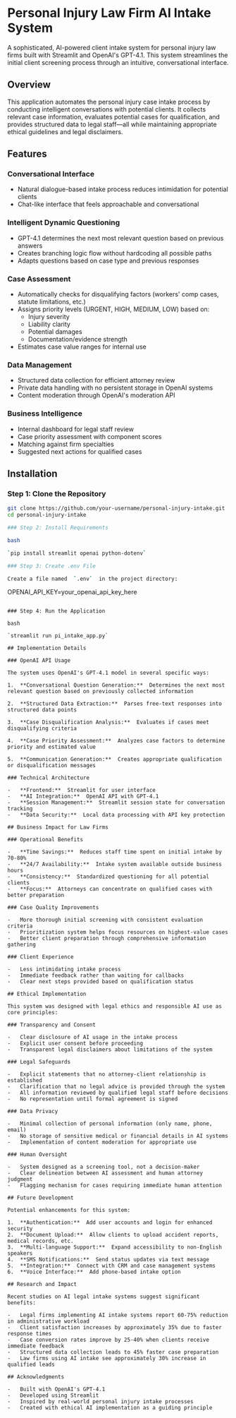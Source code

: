 # Personal Injury Law Firm AI Intake System

A sophisticated, AI-powered client intake system for personal injury law firms built with Streamlit and OpenAI's GPT-4.1. This system streamlines the initial client screening process through an intuitive, conversational interface.

## Overview

This application automates the personal injury case intake process by conducting intelligent conversations with potential clients. It collects relevant case information, evaluates potential cases for qualification, and provides structured data to legal staff—all while maintaining appropriate ethical guidelines and legal disclaimers.

## Features

### Conversational Interface
- Natural dialogue-based intake process reduces intimidation for potential clients
- Chat-like interface that feels approachable and conversational

### Intelligent Dynamic Questioning 
- GPT-4.1 determines the next most relevant question based on previous answers
- Creates branching logic flow without hardcoding all possible paths
- Adapts questions based on case type and previous responses

### Case Assessment
- Automatically checks for disqualifying factors (workers' comp cases, statute limitations, etc.)
- Assigns priority levels (URGENT, HIGH, MEDIUM, LOW) based on:
  - Injury severity
  - Liability clarity
  - Potential damages
  - Documentation/evidence strength
- Estimates case value ranges for internal use

### Data Management
- Structured data collection for efficient attorney review
- Private data handling with no persistent storage in OpenAI systems
- Content moderation through OpenAI's moderation API

### Business Intelligence
- Internal dashboard for legal staff review
- Case priority assessment with component scores
- Matching against firm specialties
- Suggested next actions for qualified cases

## Installation

### Step 1: Clone the Repository
```bash
git clone https://github.com/your-username/personal-injury-intake.git
cd personal-injury-intake

### Step 2: Install Requirements

bash

`pip install streamlit openai python-dotenv`

### Step 3: Create .env File

Create a file named  `.env`  in the project directory:

```
OPENAI_API_KEY=your_openai_api_key_here

```

### Step 4: Run the Application

bash

`streamlit run pi_intake_app.py`

## Implementation Details

### OpenAI API Usage

The system uses OpenAI's GPT-4.1 model in several specific ways:

1.  **Conversational Question Generation:**  Determines the next most relevant question based on previously collected information
    
2.  **Structured Data Extraction:**  Parses free-text responses into structured data points
    
3.  **Case Disqualification Analysis:**  Evaluates if cases meet disqualifying criteria
    
4.  **Case Priority Assessment:**  Analyzes case factors to determine priority and estimated value
    
5.  **Communication Generation:**  Creates appropriate qualification or disqualification messages

### Technical Architecture

-   **Frontend:**  Streamlit for user interface
-   **AI Integration:**  OpenAI API with GPT-4.1
-   **Session Management:**  Streamlit session state for conversation tracking
-   **Data Security:**  Local data processing with API key protection

## Business Impact for Law Firms

### Operational Benefits

-   **Time Savings:**  Reduces staff time spent on initial intake by 70-80%
-   **24/7 Availability:**  Intake system available outside business hours
-   **Consistency:**  Standardized questioning for all potential clients
-   **Focus:**  Attorneys can concentrate on qualified cases with better preparation

### Case Quality Improvements

-   More thorough initial screening with consistent evaluation criteria
-   Prioritization system helps focus resources on highest-value cases
-   Better client preparation through comprehensive information gathering

### Client Experience

-   Less intimidating intake process
-   Immediate feedback rather than waiting for callbacks
-   Clear next steps provided based on qualification status

## Ethical Implementation

This system was designed with legal ethics and responsible AI use as core principles:

### Transparency and Consent

-   Clear disclosure of AI usage in the intake process
-   Explicit user consent before proceeding
-   Transparent legal disclaimers about limitations of the system

### Legal Safeguards

-   Explicit statements that no attorney-client relationship is established
-   Clarification that no legal advice is provided through the system
-   All information reviewed by qualified legal staff before decisions
-   No representation until formal agreement is signed

### Data Privacy

-   Minimal collection of personal information (only name, phone, email)
-   No storage of sensitive medical or financial details in AI systems
-   Implementation of content moderation for appropriate use

### Human Oversight

-   System designed as a screening tool, not a decision-maker
-   Clear delineation between AI assessment and human attorney judgment
-   Flagging mechanism for cases requiring immediate human attention

## Future Development

Potential enhancements for this system:

1.  **Authentication:**  Add user accounts and login for enhanced security
2.  **Document Upload:**  Allow clients to upload accident reports, medical records, etc.
3.  **Multi-language Support:**  Expand accessibility to non-English speakers
4.  **SMS Notifications:**  Send status updates via text message
5.  **Integration:**  Connect with CRM and case management systems
6.  **Voice Interface:**  Add phone-based intake option

## Research and Impact

Recent studies on AI legal intake systems suggest significant benefits:

-   Legal firms implementing AI intake systems report 60-75% reduction in administrative workload
-   Client satisfaction increases by approximately 35% due to faster response times
-   Case conversion rates improve by 25-40% when clients receive immediate feedback
-   Structured data collection leads to 45% faster case preparation
-   Law firms using AI intake see approximately 30% increase in qualified leads

## Acknowledgments

-   Built with OpenAI's GPT-4.1
-   Developed using Streamlit
-   Inspired by real-world personal injury intake processes
-   Created with ethical AI implementation as a guiding principle
